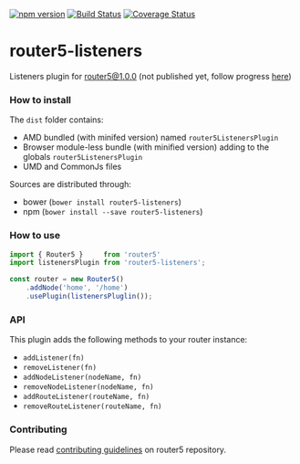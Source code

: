 [![npm version](https://badge.fury.io/js/router5-listeners.svg)](https://badge.fury.io/js/router5-listeners)
[![Build Status](https://travis-ci.org/router5/router5-listeners.svg?branch=master)](https://travis-ci.org/router5/router5-listeners?branch=master)
[![Coverage Status](https://coveralls.io/repos/router5/router5-listeners/badge.svg?branch=master&service=github)](https://coveralls.io/github/router5/router5-listeners?branch=master)

# router5-listeners

Listeners plugin for router5@1.0.0 (not published yet, follow progress [here](https://github.com/router5/router5/pull/30))

### How to install

The `dist` folder contains:
- AMD bundled (with minifed version) named `router5ListenersPlugin`
- Browser module-less bundle (with minified version) adding to the globals `router5ListenersPlugin`
- UMD and CommonJs files

Sources are distributed through:
- bower (`bower install router5-listeners`)
- npm (`bower install --save router5-listeners`)

### How to use

```javascript
import { Router5 }     from 'router5'
import listenersPlugin from 'router5-listeners';

const router = new Router5()
    .addNode('home', '/home')
    .usePlugin(listenersPluglin());
```

### API

This plugin adds the following methods to your router instance:

- `addListener(fn)`
- `removeListener(fn)`
- `addNodeListener(nodeName, fn)`
- `removeNodeListener(nodeName, fn)`
- `addRouteListener(routeName, fn)`
- `removeRouteListener(routeName, fn)`


### Contributing

Please read [contributing guidelines](https://github.com/router5/router5/blob/master/CONTRIBUTING.md) on router5 repository.

